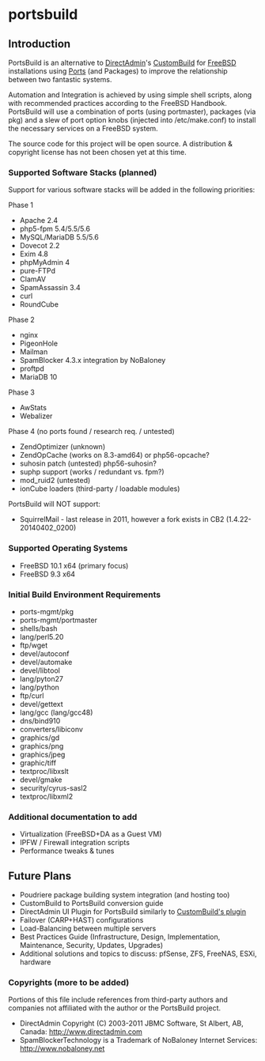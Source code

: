 # portsbuild


## Introduction
PortsBuild is an alternative to [DirectAdmin](http://www.directadmin.com)'s [CustomBuild](http://forum.directadmin.com/showthread.php?t=44743) for [FreeBSD](http://www.freebsd.org) installations using [Ports](http://www.freebsd.org/doc/en_US.ISO8859-1/books/handbook/ports-overview.html) (and Packages) to improve the relationship between two fantastic systems.

Automation and Integration is achieved by using simple shell scripts, along with recommended practices according to the FreeBSD Handbook.  PortsBuild will use a combination of ports (using portmaster), packages (via pkg) and a slew of port option knobs (injected into /etc/make.conf) to install the necessary services on a FreeBSD system.

The source code for this project will be open source. A distribution & copyright license has not been chosen yet at this time.

### Supported Software Stacks (planned)

Support for various software stacks will be added in the following priorities:

Phase 1
* Apache 2.4
* php5-fpm 5.4/5.5/5.6
* MySQL/MariaDB 5.5/5.6
* Dovecot 2.2
* Exim 4.8
* phpMyAdmin 4
* pure-FTPd
* ClamAV
* SpamAssassin 3.4
* curl
* RoundCube


Phase 2
* nginx
* PigeonHole
* Mailman
* SpamBlocker 4.3.x integration by NoBaloney
* proftpd
* MariaDB 10


Phase 3
* AwStats
* Webalizer


Phase 4 (no ports found / research req. / untested)
* ZendOptimizer (unknown)
* ZendOpCache (works on 8.3-amd64) or php56-opcache?
* suhosin patch (untested) php56-suhosin?
* suphp support (works / redundant vs. fpm?)
* mod_ruid2 (untested)
* ionCube loaders (third-party / loadable modules)


PortsBuild will NOT support:
* SquirrelMail - last release in 2011, however a fork exists in CB2 (1.4.22-20140402_0200)


### Supported Operating Systems
* FreeBSD 10.1 x64 (primary focus)
* FreeBSD 9.3 x64


### Initial Build Environment Requirements
* ports-mgmt/pkg
* ports-mgmt/portmaster
* shells/bash
* lang/perl5.20
* ftp/wget
* devel/autoconf
* devel/automake
* devel/libtool
* lang/pyton27
* lang/python
* ftp/curl
* devel/gettext
* lang/gcc (lang/gcc48)
* dns/bind910
* converters/libiconv
* graphics/gd
* graphics/png
* graphics/jpeg
* graphic/tiff
* textproc/libxslt
* devel/gmake
* security/cyrus-sasl2
* textproc/libxml2


### Additional documentation to add
* Virtualization (FreeBSD+DA as a Guest VM)
* IPFW / Firewall integration scripts
* Performance tweaks & tunes


## Future Plans
* Poudriere package building system integration (and hosting too)
* CustomBuild to PortsBuild conversion guide
* DirectAdmin UI Plugin for PortsBuild similarly to [CustomBuild's plugin](http://forum.directadmin.com/showthread.php?t=48989)
* Failover (CARP+HAST) configurations
* Load-Balancing between multiple servers
* Best Practices Guide (Infrastructure, Design, Implementation, Maintenance, Security, Updates, Upgrades)
* Additional solutions and topics to discuss: pfSense, ZFS, FreeNAS, ESXi, hardware


### Copyrights (more to be added)
Portions of this file include references from third-party authors and companies not affiliated with the author or the PortsBuild project.
* DirectAdmin Copyright (C) 2003-2011 JBMC Software, St Albert, AB, Canada: http://www.directadmin.com
* SpamBlockerTechnology is a Trademark of NoBaloney Internet Services: http://www.nobaloney.net
